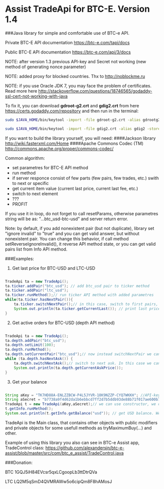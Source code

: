Assist TradeApi for BTC-E. Version 1.4
====================================

###Java library for  simple and comfortable use of BTC-e API.

Private BTC-E API documentation https://btc-e.com/tapi/docs

Public BTC-E API documentation https://btc-e.com/api/3/docs

NOTE: after version 1.3 previous API-key and Secret not working (new method of generating nonce parameter)

NOTE: added proxy for blocked countries. Thx to http://noblockme.ru

NOTE: if you use Oracle JDK 7, you may face the problem of certificates. Read more here http://stackoverflow.com/questions/18746565/godaddy-ssl-cert-not-working-with-java

To fix it, you can download **gdroot-g2.crt** and **gdig2.crt** from here https://certs.godaddy.com/repository
and then run in the terminal:
```bash
sudo $JAVA_HOME/bin/keytool -import -file gdroot-g2.crt -alias gdrootg2 -storepass changeit -trustcacerts -keystore $JAVA_HOME/jre/lib/security/cacerts
```

```bash
sudo $JAVA_HOME/bin/keytool -import -file gdig2.crt -alias gdig2 -storepass changeit -trustcacerts -keystore $JAVA_HOME/jre/lib/security/cacerts
```

If you want to build the library yourself, you will need:
####Jackson library http://wiki.fasterxml.com/Home
####Apache Commons Codec (TM) http://commons.apache.org/proper/commons-codec/


Common algorithm:

- set parametres for BTC-E API method
- run method
- if server responce consist of few parts (few pairs, few trades, etc.) swith to next or specific
- get current item value (current last price, current last fee, etc.)
- switch to next element
- ???
- PROFIT

If you use it in loop, do not forget to call resetParams, otherwise parametres string will be as: "...btc_usd-btc-usd" and server return error. 

Note: by default, if you add nonexistent pair (but not duplicate), library set "ignore invalid" to "true" and you can get valid answer, but without nonexistent pair. You can change this behavior, if call method setReverseIgnoreInvalid(), it reverse API method state, or you can get valid pairs list from Info API method.

###Examples:

1) Get last price for BTC-USD and LTC-USD

```java

TradeApi ta = new TradeApi(); 
ta.ticker.addPair("btc_usd"); // add btc_usd pair to ticker method
ta.ticker.addPair("ltc_usd");
ta.ticker.runMethod();// run ticker API method with added parametres
while(ta.ticker.hasNextPair()){
	ta.ticker.switchNextPair();// in this case, switch to first pairs, i.e. btc_usd, for the next iteration it will be ltc_usd
	System.out.println(ta.ticker.getCurrentLast()); // print last price for current pair
}
```

2) Get active orders for BTC-USD (depth API method)

```java

TradeApi ta = new TradeApi();
ta.depth.addPair("btc_usd");
ta.depth.setLimit(100);
ta.depth.runMethod();
ta.depth.setCurrentPair("btc_usd");// now instead switchNextPair we can use this method, but switchNextPair works too
while (ta.depth.hasNextAsk()) {
	ta.depth.switchNextAsk();// switch to next ask. In this case we can switch pairs and can switch asks and bids for each pair
	System.out.println(ta.depth.getCurrentAskPrice());
}
```

3) Get your balance

```java

String aKey = "TK7HD88A-ENLZZBCW-P4L5JYVR-18K9NZZP-CYQ7WKKH"; //API-key
String aSecret = "b7738a9f4d62da1b6ebbcd7ff2d7b5ddb93de88b71f017ae600b7ab3ed5b7015"; //SECRET-key
TradeApi t = new TradeApi(aKey,aSecret);// we can use constructor, we can use empty constructor and after that t.setKeys(...) and so on.
t.getInfo.runMethod();
System.out.println(t.getInfo.getBalance("usd")); // get USD balance. We can get currency list with getCurrencyList()
```

TradeApi is the Main class, that contains other objects with public modifiers and private objects for some usefull methods as tryMaximumBuy(...) and other.

Example of using this library you also can see in BTC-e Assist app, TradeControl class: https://github.com/alexandersjn/btc-e-assist/blob/master/src/com/btc_e_assist/TradeControl.java

###Donation:


BTC 1GQJ5iH84EVcsr5qxLCgoopLb3ttDtrQVa


LTC LQ2M5qSmD4QVMRAWw5o6cipQm8F8hAMosJ
